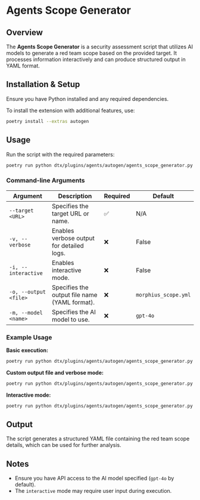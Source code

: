 # Agents Scope Generator

## Overview
The **Agents Scope Generator** is a security assessment script that utilizes AI models to generate a red team scope based on the provided target. It processes information interactively and can produce structured output in YAML format.

## Installation & Setup
Ensure you have Python installed and any required dependencies.

To install the extension with additional features, use:

```sh
poetry install --extras autogen
```

## Usage
Run the script with the required parameters:

```sh
poetry run python dtx/plugins/agents/autogen/agents_scope_generator.py --target <TARGET_URL>
```

### Command-line Arguments
| Argument               | Description                                      | Required | Default |
|------------------------|--------------------------------------------------|----------|---------|
| `--target <URL>`      | Specifies the target URL or name.              | ✅       | N/A     |
| `-v, --verbose`       | Enables verbose output for detailed logs.       | ❌       | False   |
| `-i, --interactive`   | Enables interactive mode.                        | ❌       | False   |
| `-o, --output <file>` | Specifies the output file name (YAML format).   | ❌       | `morphius_scope.yml` |
| `-m, --model <name>`  | Specifies the AI model to use.                   | ❌       | `gpt-4o` |

### Example Usage
**Basic execution:**
```sh
poetry run python dtx/plugins/agents/autogen/agents_scope_generator.py --target https://x.com/nft_xbt
```

**Custom output file and verbose mode:**
```sh
poetry run python dtx/plugins/agents/autogen/agents_scope_generator.py --target https://x.com/nft_xbt -o morphius_xbt_scope.yml -v
```

**Interactive mode:**
```sh
poetry run python dtx/plugins/agents/autogen/agents_scope_generator.py --target https://x.com/nft_xbt -i
```

## Output
The script generates a structured YAML file containing the red team scope details, which can be used for further analysis.

## Notes
- Ensure you have API access to the AI model specified (`gpt-4o` by default).
- The `interactive` mode may require user input during execution.
